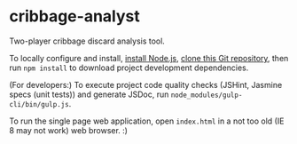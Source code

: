 # cribbage-analyst
Two-player cribbage discard analysis tool.

To locally configure and install, [install Node.js](https://nodejs.org/en/), [clone this Git repository](https://help.github.com/articles/cloning-a-repository/), then run `npm install` to download project development dependencies.

(For developers:) To execute project code quality checks (JSHint, Jasmine specs (unit tests)) and generate JSDoc, run `node_modules/gulp-cli/bin/gulp.js`.

To run the single page web application, open `index.html` in a not too old (IE 8 may not work) web browser. :)
